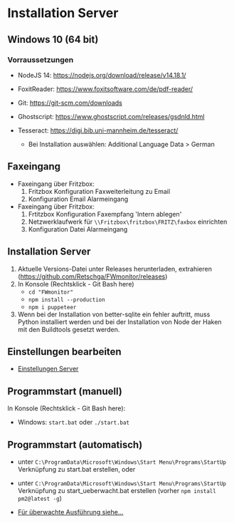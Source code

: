 # Installation Server

## Windows 10 (64 bit)

### Vorraussetzungen

-   NodeJS 14: https://nodejs.org/download/release/v14.18.1/
-   FoxitReader: https://www.foxitsoftware.com/de/pdf-reader/
-   Git: https://git-scm.com/downloads
-   Ghostscript: https://www.ghostscript.com/releases/gsdnld.html
-   Tesseract: https://digi.bib.uni-mannheim.de/tesseract/

    -   Bei Installation auswählen: Additional Language Data > German

## Faxeingang

-   Faxeingang über Fritzbox:
    1. Fritzbox Konfiguration Faxweiterleitung zu Email
    2. Konfiguration Email Alarmeingang
-   Faxeingang über Fritzbox:
    1. Frtitzbox Konfiguration Faxempfang 'Intern ablegen'
    2. Netzwerklaufwerk für `\\Fritzbox\fritzbox\FRITZ\faxbox` einrichten
    3. Konfiguration Datei Alarmeingang

## Installation Server

1. Aktuelle Versions-Datei unter Releases herunterladen, extrahieren
   (https://github.com/Retschga/FWmonitor/releases)
2. In Konsole (Rechtsklick - Git Bash here)
    - `cd "FWmonitor"`
    - `npm install --production`
    - `npm i puppeteer`
3. Wenn bei der Installation von better-sqlite ein fehler auftritt, muss Python installiert werden
   und bei der Installation von Node der Haken mit den Buildtools gesetzt werden.

## Einstellungen bearbeiten

-   [Einstellungen Server](Einstellungen_Server.md)

## Programmstart (manuell)

In Konsole (Rechtsklick - Git Bash here):

-   Windows: `start.bat` oder `./start.bat`

## Programmstart (automatisch)

-   unter `C:\ProgramData\Microsoft\Windows\Start Menu\Programs\StartUp` Verknüpfung zu start.bat
    erstellen, oder
-   unter `C:\ProgramData\Microsoft\Windows\Start Menu\Programs\StartUp` Verknüpfung zu
    start_ueberwacht.bat erstellen (vorher `npm install pm2@latest -g`)

-   [Für überwachte Ausführung siehe...](Ueberwachung.md)
